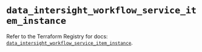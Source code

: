 # `data_intersight_workflow_service_item_instance`

Refer to the Terraform Registry for docs: [`data_intersight_workflow_service_item_instance`](https://registry.terraform.io/providers/ciscodevnet/intersight/1.0.71/docs/data-sources/workflow_service_item_instance).
